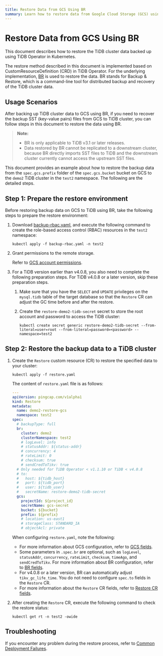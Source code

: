```yaml
---
title: Restore Data from GCS Using BR
summary: Learn how to restore data from Google Cloud Storage (GCS) using BR.
---
```


# Restore Data from GCS Using BR

This document describes how to restore the TiDB cluster data backed up using TiDB Operator in Kubernetes.

The restore method described in this document is implemented based on CustomResourceDefinition (CRD) in TiDB Operator. For the underlying implementation, [BR](https://docs.pingcap.com/tidb/stable/backup-and-restore-tool) is used to restore the data. BR stands for Backup & Restore, which is a command-line tool for distributed backup and recovery of the TiDB cluster data.

## Usage Scenarios

After backing up TiDB cluster data to GCS using BR, if you need to recover the backup SST (key-value pairs) files from GCS to TiDB cluster, you can follow steps in this document to restore the data using BR.

> **Note:**
>
> - BR is only applicable to TiDB v3.1 or later releases.
> - Data restored by BR cannot be replicated to a downstream cluster, because BR directly imports SST files to TiDB and the downstream cluster currently cannot access the upstream SST files.

This document provides an example about how to restore the backup data from the `spec.gcs.prefix` folder of the `spec.gcs.bucket` bucket on GCS to the `demo2` TiDB cluster in the `test2` namespace. The following are the detailed steps.

## Step 1: Prepare the restore environment

Before restoring backup data on GCS to TiDB using BR, take the following steps to prepare the restore environment:

1. Download [backup-rbac.yaml](https://github.com/pingcap/tidb-operator/blob/v1.2.7/manifests/backup/backup-rbac.yaml), and execute the following command to create the role-based access control (RBAC) resources in the `test2` namespace:

    
    ```shell
    kubectl apply -f backup-rbac.yaml -n test2
    ```

2. Grant permissions to the remote storage.

    Refer to [GCS account permissions](grant-permissions-to-remote-storage.md#gcs-account-permissions).

3. For a TiDB version earlier than v4.0.8, you also need to complete the following preparation steps. For TiDB v4.0.8 or a later version, skip these preparation steps.

    1. Make sure that you have the `SELECT` and `UPDATE` privileges on the `mysql.tidb` table of the target database so that the `Restore` CR can adjust the GC time before and after the restore.

    2. Create the `restore-demo2-tidb-secret` secret to store the root account and password to access the TiDB cluster:

        
        ```shell
        kubectl create secret generic restore-demo2-tidb-secret --from-literal=user=root --from-literal=password=<password> --namespace=test2
        ```

## Step 2: Restore the backup data to a TiDB cluster

1. Create the `Restore` custom resource (CR) to restore the specified data to your cluster:

    
    ```shell
    kubectl apply -f restore.yaml
    ```

    The content of `restore.yaml` file is as follows:

    ```yaml
    ---
    apiVersion: pingcap.com/v1alpha1
    kind: Restore
    metadata:
      name: demo2-restore-gcs
      namespace: test2
    spec:
      # backupType: full
      br:
        cluster: demo2
        clusterNamespace: test2
        # logLevel: info
        # statusAddr: ${status-addr}
        # concurrency: 4
        # rateLimit: 0
        # checksum: true
        # sendCredToTikv: true
      # Only needed for TiDB Operator < v1.1.10 or TiDB < v4.0.8
      # to:
      #   host: ${tidb_host}
      #   port: ${tidb_port}
      #   user: ${tidb_user}
      #   secretName: restore-demo2-tidb-secret
      gcs:
        projectId: ${project_id}
        secretName: gcs-secret
        bucket: ${bucket}
        prefix: ${prefix}
        # location: us-east1
        # storageClass: STANDARD_IA
        # objectAcl: private
    ```

    When configuring `restore.yaml`, note the following:

    - For more information about GCS configuration, refer to [GCS fields](backup-restore-cr.md#gcs-fields).
    - Some parameters in `.spec.br` are optional, such as `logLevel`, `statusAddr`, `concurrency`, `rateLimit`, `checksum`, `timeAgo`, and `sendCredToTikv`. For more information about BR configuration, refer to [BR fields](backup-restore-cr.md#br-fields).
    - For v4.0.8 or a later version, BR can automatically adjust `tikv_gc_life_time`. You do not need to configure `spec.to` fields in the `Restore` CR.
    - For more information about the `Restore` CR fields, refer to [Restore CR fields](backup-restore-cr.md#restore-cr-fields).

2. After creating the `Restore` CR, execute the following command to check the restore status:

    
    ```shell
    kubectl get rt -n test2 -owide
    ```

## Troubleshooting

If you encounter any problem during the restore process, refer to [Common Deployment Failures](deploy-failures.md).
